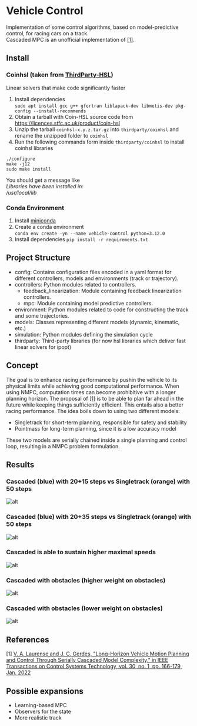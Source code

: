 # Vehicle Control

Implementation of some control algorithms, based on model-predictive control, for racing cars on a track.  
Cascaded MPC is an unofficial implementation of [[1]](#1).

## Install

### Coinhsl (taken from [ThirdParty-HSL](https://github.com/coin-or-tools/ThirdParty-HSL))
Linear solvers that make code significantly faster
1. Install dependencies  
```sudo apt install gcc g++ gfortran liblapack-dev libmetis-dev pkg-config --install-recommends```
2. Obtain a tarball with Coin-HSL source code from https://licences.stfc.ac.uk/product/coin-hsl
3. Unzip the tarball `coinhsl-x.y.z.tar.gz` into `thirdparty/coinhsl` and rename the unzipped folder to `coinhsl`
4. Run the following commands form inside `thirdparty/coinhsl` to install coinhsl libraries
```
./configure
make -j12
sudo make install
```
You should get a message like  
_Libraries have been installed in:  
   /usr/local/lib_


### Conda Environment
1. Install [miniconda](https://docs.anaconda.com/free/miniconda/index.html#quick-command-line-install)
2. Create a conda environment  
```conda env create -yn --name vehicle-control python=3.12.0```
3. Install dependencies
```pip install -r requirements.txt```

## Project Structure

- config: Contains configuration files encoded in a yaml format for different controllers, models and environments (track or trajectory). 
- controllers: Python modules related to controllers.
  - feedback_linearization: Module containing feedback linearization controllers.
  - mpc: Module containing model predictive controllers.
- environment: Python modules related to code for constructing the track and some trajectories.
- models: Classes representing different models (dynamic, kinematic, etc.)
- simulation: Python modules defining the simulation cycle 
- thirdparty: Third-party libraries (for now hsl libraries which deliver fast linear solvers for ipopt)

## Concept

The goal is to enhance racing performance by pushin the vehicle to its physical limits while achieving good computational performance. When using NMPC, computation times can become prohibitive with a longer planning horizon. The proposal of [[1]](#1) is to be able to plan far ahead in the future while keeping things sufficiently efficient. This entails also a better racing performance. The idea boils down to using two different models:
- Singletrack for short-term planning, responsible for safety and stability
- Pointmass for long-term planning, since it is a low accuracy model

These two models are serially chained inside a single planning and control loop, resulting in a NMPC problem formulation.

## Results

### Cascaded (blue) with 20+15 steps vs Singletrack (orange) with 50 steps
![alt](simulation/videos/ippodromo/race1.gif)

### Cascaded (blue) with 20+35 steps vs Singletrack (orange) with 50 steps
![alt](simulation/videos/ippodromo/race3.gif)

### Cascaded is able to sustain higher maximal speeds
![alt](simulation/videos/ippodromo/race4.gif)

### Cascaded with obstacles (higher weight on obstacles)
![alt](simulation/videos/cascaded_obstacles1_ippodromo.gif)

### Cascaded with obstacles (lower weight on obstacles)
![alt](simulation/videos/cascaded_obstacles2_ippodromo.gif)


## References

<a id="1">[1]</a> 
[V. A. Laurense and J. C. Gerdes, "Long-Horizon Vehicle Motion Planning and Control Through Serially Cascaded Model Complexity," in IEEE Transactions on Control Systems Technology, vol. 30, no. 1, pp. 166-179, Jan. 2022](https://ieeexplore.ieee.org/stamp/stamp.jsp?arnumber=9366415)

## Possible expansions

- Learning-based MPC
- Observers for the state
- More realistic track
